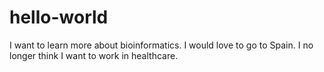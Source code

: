 # hello-world
I want to learn more about bioinformatics.
I would love to go to Spain.
I no longer think I want to work in healthcare.
